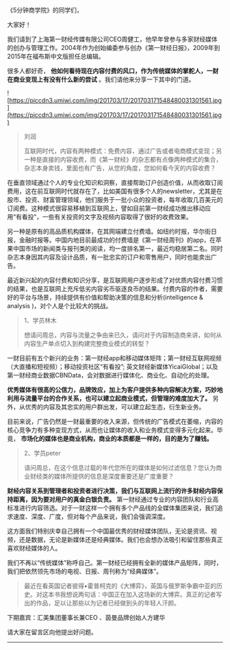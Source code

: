 《5分钟商学院》的同学们，

大家好！

我们请到了上海第一财经传媒有限公司CEO周健工，他早年曾参与多家财经媒体的创办与管理工作。2004年作为创始编委参与创办《第一财经日报》，2009年到2015年在福布斯中文版担任总编辑。

很多人都好奇， **他如何看待现在内容付费的风口，作为传统媒体的掌舵人，一财在商业变现上有没有什么新的尝试** 。我们请他来分享一下其中的门道。

![https://piccdn3.umiwi.com/img/201703/17/201703171548480031301561.jpg](https://piccdn3.umiwi.com/img/201703/17/201703171548480031301561.jpg)

> 刘润
> 
> 互联网时代，内容有两种模式：免费内容，通过广告或者电商模式变现；另一种是直接的内容收费，而《第一财经》的杂志都有点像两种模式的集合，杂志本身卖钱，里面也有广告，从您的角度，您如何看今天的内容收费？

在垂直领域通过个人的专业化知识和洞察，直接帮助订户创造价值，从而收取订阅费用，这在前互联网时代就存在了，比如美国有很多个人的newsletter，尤其是在股市、投资、财富管理领域，他们服务于一批小众的投资者，每年收取几百美元的订阅费。这种模式很容易移植到互联网上，譬如目前第一财经成功推出移动应用“有看投”，一些有关投资的文字及视频内容取得了很好的收费效果。

另一种是原有的高品质机构媒体，在其网端建立付费墙。如纽约时报，华尔街日报，金融时报等。中国内地目前最成功的付费墙是《第一财经周刊》的app，在苹果中国市场的新闻类与报刊类的阅读，均一度排名第一，最近均稳居第二名。同时杂志本身因其内容及设计品质，有一批忠实的订户和零售用户，同时也能卖出广告。

最近新兴起的内容付费和知识分享，是互联网用户逐步形成了对优质内容付费习惯的结果，也是互联网上充斥低劣内容劣币驱逐良币的结果。付费内容的作者，需要好的平台与场景，持续提供有价值和帮助决策的信息和分析(intelligence & analysis )，对个人是个比较大的挑战。

> 1、学员林木
> 
> 想请问周总，内容与流量之争由来已久，请问对于内容制造商来讲，如何从内容生产单点切入到构建完整商业模式的转型？

一财目前有五个新兴的业务：第一财经app和移动媒体矩阵；第一财经互联网视频（大直播和短视频）；移动投资社区“有看投”; 英文财经新媒体YicaiGlobal；以及第一财经商业数据CBNData，会对数据进行媒体化、商业化、自动化的处理。

 **优秀媒体有很高的公信力，品牌效应，加上为客户提供多种内容解决方案，巧妙地利用与流量平台的合作关系，也可以建立起商业模式，但管理的难度加大了。** 另外，从优秀的内容及其忠实的用户群出发，可以建立起生态，衍生新业务。

目前来说，广告仍然是一财最重要的收入来源，但传统的广告模式在萎缩，内容的核心竞争力有多种变现方式，从而也让媒体的收入和业务模式变得多元化起来。毕竟， **市场化的媒体也是商业机构，商业的本质都是一样的，目的是为了赚钱。**

> 2、学员peter
> 
> 请问周总，在这个信息过载的年代您所在的媒体是如何过滤信息？您认为商业财经类的媒体所提供的信息是深度重要还是广度重要？

 **财经内容关系到管理者和投资者进行决策，我们与互联网上流行的许多财经内容保持距离，因为要对用户的真金白银负责。** 第一财经通过专业的内容团队和行业高标准进行内容筛选。对于一财这样一个拥有多个产品线的全媒体集团来说，我们追求速度、深度、广度，但对每个产品来说，我们会强调深度。

这方面我们特别庆幸自己拥有一个中国最优秀的财经媒体团队，无论是资讯、视频，还是数据，无论是新媒体还是经典媒体。我们也会想办法吸引和留住那些真正喜欢财经媒体的人。

我们不再以“传统媒体”称呼自己。第一财经已经拥有全新的媒体产品矩阵，同时，我们把依然领先市场的电视、日报、周刊称为“经典媒体”。

> 最近在看英国记者彼得•霍普柯克的《大博弈》，英国与俄罗斯争霸中亚的历史。对这本书我想说两句话：中国正在加入这场新的大博弈。真正的记者写出的作品，足以让那些以为记者已经做到头的年轻人汗颜。

下期嘉宾：汇美集团董事长兼CEO 、茵曼品牌创始人方建华

请大家在留言区向他提出好问题。

---
